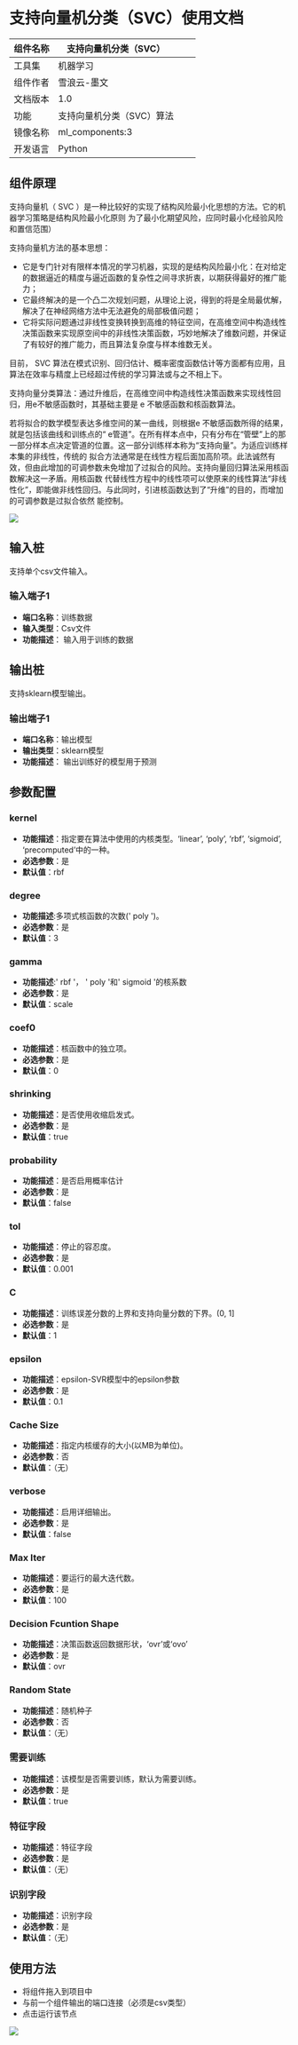 # 支持向量机分类（SVC）使用文档
| 组件名称 | 支持向量机分类（SVC）|  |  |
| --- | --- | --- | --- |
| 工具集 | 机器学习 |  |  |
| 组件作者 | 雪浪云-墨文 |  |  |
| 文档版本 | 1.0 |  |  |
| 功能 | 支持向量机分类（SVC）算法|  |  |
| 镜像名称 | ml_components:3 |  |  |
| 开发语言 | Python |  |  |

## 组件原理
支持向量机（ SVC ）是一种比较好的实现了结构风险最小化思想的方法。它的机器学习策略是结构风险最小化原则 为了最小化期望风险，应同时最小化经验风险和置信范围）

支持向量机方法的基本思想：

- 它是专门针对有限样本情况的学习机器，实现的是结构风险最小化：在对给定的数据逼近的精度与逼近函数的复杂性之间寻求折衷，以期获得最好的推广能力；
- 它最终解决的是一个凸二次规划问题，从理论上说，得到的将是全局最优解，解决了在神经网络方法中无法避免的局部极值问题；
- 它将实际问题通过非线性变换转换到高维的特征空间，在高维空间中构造线性决策函数来实现原空间中的非线性决策函数，巧妙地解决了维数问题，并保证了有较好的推广能力，而且算法复杂度与样本维数无关。

目前， SVC 算法在模式识别、回归估计、概率密度函数估计等方面都有应用，且算法在效率与精度上已经超过传统的学习算法或与之不相上下。  

支持向量分类算法：通过升维后，在高维空间中构造线性决策函数来实现线性回归，用e不敏感函数时，其基础主要是 e 不敏感函数和核函数算法。

若将拟合的数学模型表达多维空间的某一曲线，则根据e 不敏感函数所得的结果，就是包括该曲线和训练点的“ e管道”。在所有样本点中，只有分布在“管壁”上的那一部分样本点决定管道的位置。这一部分训练样本称为“支持向量”。为适应训练样本集的非线性，传统的 拟合方法通常是在线性方程后面加高阶项。此法诚然有效，但由此增加的可调参数未免增加了过拟合的风险。支持向量回归算法采用核函数解决这一矛盾。用核函数 代替线性方程中的线性项可以使原来的线性算法“非线性化”，即能做非线性回归。与此同时，引进核函数达到了“升维”的目的，而增加的可调参数是过拟合依然 能控制。	

![](./img/支持向量机分类1.png)
## 输入桩
支持单个csv文件输入。
### 输入端子1

- **端口名称**：训练数据
- **输入类型**：Csv文件
- **功能描述**： 输入用于训练的数据
## 输出桩
支持sklearn模型输出。
### 输出端子1

- **端口名称**：输出模型
- **输出类型**：sklearn模型
- **功能描述**： 输出训练好的模型用于预测
## 参数配置
### kernel

- **功能描述**：指定要在算法中使用的内核类型。‘linear’, ‘poly’, ‘rbf’, ‘sigmoid’, ‘precomputed’中的一种。
- **必选参数**：是
- **默认值**：rbf
### degree

- **功能描述**:多项式核函数的次数(' poly ')。
- **必选参数**：是
- **默认值**：3
### gamma

- **功能描述**:' rbf '， ' poly '和' sigmoid '的核系数
- **必选参数**：是
- **默认值**：scale
### coef0

- **功能描述**：核函数中的独立项。
- **必选参数**：是
- **默认值**：0
### shrinking

- **功能描述**：是否使用收缩启发式。
- **必选参数**：是
- **默认值**：true
### probability

- **功能描述**：是否启用概率估计
- **必选参数**：是
- **默认值**：false
### tol

- **功能描述**：停止的容忍度。
- **必选参数**：是
- **默认值**：0.001
### C

- **功能描述**：训练误差分数的上界和支持向量分数的下界。(0, 1]
- **必选参数**：是
- **默认值**：1
### epsilon

- **功能描述**：epsilon-SVR模型中的epsilon参数
- **必选参数**：是
- **默认值**：0.1
### Cache Size

- **功能描述**：指定内核缓存的大小(以MB为单位)。
- **必选参数**：否
- **默认值**：（无）
### verbose

- **功能描述**：启用详细输出。
- **必选参数**：是
- **默认值**：false
### Max Iter

- **功能描述**：要运行的最大迭代数。
- **必选参数**：是
- **默认值**：100
### Decision Fcuntion Shape

- **功能描述**：决策函数返回数据形状，‘ovr’或‘ovo’
- **必选参数**：是
- **默认值**：ovr
### Random State

- **功能描述**：随机种子
- **必选参数**：否
- **默认值**：（无）
### 需要训练

- **功能描述**：该模型是否需要训练，默认为需要训练。
- **必选参数**：是
- **默认值**：true
### 特征字段

- **功能描述**：特征字段
- **必选参数**：是
- **默认值**：（无）
### 识别字段

- **功能描述**：识别字段
- **必选参数**：是
- **默认值**：（无）
## 使用方法
- 将组件拖入到项目中
- 与前一个组件输出的端口连接（必须是csv类型）
- 点击运行该节点


![](./img/支持向量机分类2.png)



